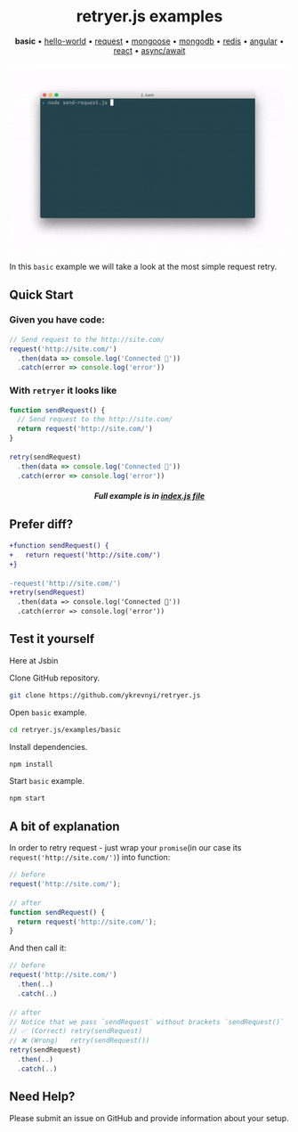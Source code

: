 
<h1 align="center">retryer.js examples</h1>

<p align="center">
  <b>basic</b> &bull;
  <a href="https://github.com/ykrevnyi/reconnect/blob/docs/examples/hello-world.js">hello-world</a> &bull;
  <a href="https://github.com/ykrevnyi/reconnect/blob/docs/examples/request.js">request</a> &bull;
  <a href="https://github.com/ykrevnyi/reconnect/blob/docs/examples/mongoose.js">mongoose</a> &bull;
  <a href="https://github.com/ykrevnyi/reconnect/blob/docs/examples/mongodb.js">mongodb</a> &bull;
  <a href="https://github.com/ykrevnyi/reconnect/blob/docs/examples/redis.js">redis</a> &bull;
  <a href="https://github.com/ykrevnyi/reconnect/blob/docs/examples/angular.js">angular</a> &bull;
  <a href="https://github.com/ykrevnyi/reconnect/blob/docs/examples/react.js">react</a> &bull;
  <a href="https://github.com/ykrevnyi/reconnect/blob/docs/examples/react.js">async/await</a>
</p>

<p align="center">
  <img src="https://github.com/ykrevnyi/reconnect/blob/docs/docs/retryer-v1.5.1.gif" alt="retryer.js intro"/>
</p>

In this `basic` example we will take a look at the most simple request retry.

## Quick Start

### Given you have code:

```javascript
// Send request to the http://site.com/
request('http://site.com/')
  .then(data => console.log('Connected 🎉'))
  .catch(error => console.log('error'))
```

### With `retryer` it looks like
```javascript
function sendRequest() {
  // Send request to the http://site.com/
  return request('http://site.com/')
}

retry(sendRequest)
  .then(data => console.log('Connected 🎉'))
  .catch(error => console.log('error'))
```
<h5 align="center">Full example is in <a href="https://github.com/ykrevnyi/reconnect/blob/docs/examples/basic/index.js">index.js file</a></h5>

## Prefer diff?
```diff
+function sendRequest() {
+   return request('http://site.com/')
+}

-request('http://site.com/')
+retry(sendRequest)
  .then(data => console.log('Connected 🎉'))
  .catch(error => console.log('error'))
```

## Test it yourself
Here at Jsbin

Clone GitHub repository.
```bash
git clone https://github.com/ykrevnyi/retryer.js
```

Open `basic` example.
```bash
cd retryer.js/examples/basic
```

Install dependencies.
```bash
npm install
```

Start `basic` example.
```bash
npm start
```

## A bit of explanation
In order to retry request - just wrap your `promise`(in our case its `request('http://site.com/')`) into function:

```javascript
// before
request('http://site.com/');

// after
function sendRequest() {
  return request('http://site.com/');
}
```

And then call it:
```javascript
// before
request('http://site.com/')
  .then(..)
  .catch(..)

// after
// Notice that we pass `sendRequest` without brackets `sendRequest()`
// ✅ (Correct) retry(sendRequest)
// ❌ (Wrong)   retry(sendRequest())
retry(sendRequest)
  .then(..)
  .catch(..)
```

## Need Help?
Please submit an issue on GitHub and provide information about your setup.
